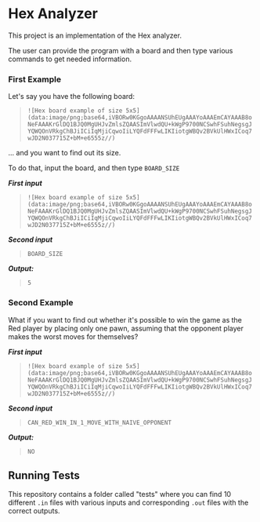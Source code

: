 
# Hex Analyzer

This project is an implementation of the Hex analyzer. 

The user can provide the program with a board and then type various commands to get needed information.

### First Example

Let's say you have the following board:

> `![Hex board example of size 5x5](data:image/png;base64,iVBORw0KGgoAAAANSUhEUgAAAYoAAAEmCAYAAAB8oNeFAAAKrGlDQ1BJQ0MgUHJvZmlsZQAASImVlwdQU+kWgP9700NCSwhFSuhNegsgJYQWQOnVRkgChBJiICiIqMjiCqwoIiLYQFdFFFwLIKIiotgWBQv2BVkUlHWxICoq7wJD2N037715Z+bM+e6555z//)`

... and you want to find out its size.

To do that, input the board, and then type `BOARD_SIZE`

_**First input**_

> `![Hex board example of size 5x5](data:image/png;base64,iVBORw0KGgoAAAANSUhEUgAAAYoAAAEmCAYAAAB8oNeFAAAKrGlDQ1BJQ0MgUHJvZmlsZQAASImVlwdQU+kWgP9700NCSwhFSuhNegsgJYQWQOnVRkgChBJiICiIqMjiCqwoIiLYQFdFFFwLIKIiotgWBQv2BVkUlHWxICoq7wJD2N037715Z+bM+e6555z//)`

_**Second input**_

> `BOARD_SIZE`

_**Output:**_

> `5`

### Second Example

What if you want to find out whether it's possible to win the game as the Red player by placing only one pawn, assuming that the opponent player makes the worst moves for themselves?

_**First input**_

> `![Hex board example of size 5x5](data:image/png;base64,iVBORw0KGgoAAAANSUhEUgAAAYoAAAEmCAYAAAB8oNeFAAAKrGlDQ1BJQ0MgUHJvZmlsZQAASImVlwdQU+kWgP9700NCSwhFSuhNegsgJYQWQOnVRkgChBJiICiIqMjiCqwoIiLYQFdFFFwLIKIiotgWBQv2BVkUlHWxICoq7wJD2N037715Z+bM+e6555z//)`

_**Second input**_

> `CAN_RED_WIN_IN_1_MOVE_WITH_NAIVE_OPPONENT`

_**Output:**_

> `NO`

## Running Tests

This repository contains a folder called "tests" where you can find 10 different `.in` files with various inputs and corresponding `.out` files with the correct outputs.